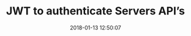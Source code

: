 ---
title:  " JWT to authenticate Servers API’s"
date:   2018-01-13 12:50:07
category: medium
future: true
slug: jwt-to-authenticate-servers-apis
baseurl: https://medium.com/@squiroid/jwt-to-authenticate-servers-apis-c6e179aa8c4e
---
